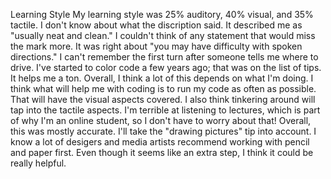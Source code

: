 Learning Style
My learning style was 25% auditory, 40% visual, and 35% tactile. I don't know about what the discription said. It described me as "usually neat and clean." I couldn't think of any statement that would miss the mark more. It was right about "you may have difficulty with spoken directions." I can't remember the first turn after someone tells me where to drive. I've started to color code a few years ago; that was on the list of tips. It helps me a ton. Overall, I think a lot of this depends on what I'm doing. I think what will help me with coding is to run my code as often as possible. That will have the visual aspects covered. I also think tinkering around will tap into the tactile aspects. I'm terrible at listening to lectures, which is part of why I'm an online student, so I don't have to worry about that! Overall, this was mostly accurate. I'll take the "drawing pictures" tip into account. I know a lot of desigers and media artists recommend working with pencil and paper first. Even though it seems like an extra step, I think it could be really helpful.
